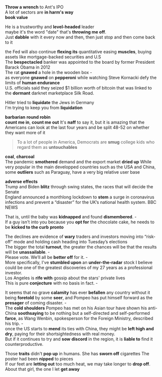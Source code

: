 
**Throw a wrench** to Ant's IPO  
A lot of sectors are **in harm's way**  
**book value**  

He is a trustworthy and **level-headed** leader  
maybe it's the word "date" that's **throwing me off**.  
Just **dabble** with it every now and then, then just stop and then come back to it  

the Fed will also continue **flexing its** quantitative easing **muscles**, buying assets like mortgage-backed securities and U.S  
The **bespectacled** banker was appointed to the board by former President Barack Obama in 2012   
The rat **gnawed** a hole in the wooden box -  
as everyone **gnawed** on **pepperoni** while watching Steve Kornacki defy the limits of **human endurance**  
U.S. officials said they seized $1 billion worth of bitcoin that was linked to the **dormant** darknet marketplace Silk Road.  

Hitler tried to **liquidate** the Jews in Germany  
I'm trying to keep you from **liquidation**  

**barbarian**
**round robin**  
**count me in**, **count me out**
It's **naff** to say it, but it is amazing that the Americans can look at the last four years and be split 48-52 on whether they want more of it  
> To a lot of people in America, Democrats are **smug** college kids who regard them as **untouchables**  

**coal**, **charcoal**  
The pandemic **smothered** demand and the export market **dried up** 
While very popular in the main developped countries such as the USA and China, some **outliers** such as Paraguay, have a very big relative user base   

**adverse effects**  
Trump and Biden **blitz** through swing states, the races that will decide the Senate  
England announced a monthlong lockdown to **stem** a surge in coronavirus infections and prevent a “disaster” for the UK’s national health system. BBC NEWS

That is, until the baby was **kidnapped** and found **dismembered**. -  
If a guy isn't into you because you **opt for** the chocolate cake, he needs to be **kicked to the curb** **pronto**  

The declines are evidence of **wary** traders and investors moving into “risk-off” mode and holding cash heading into Tuesday’s elections  
The bigger the total **turnout**, the greater the chances will be that the results will be **unassailable**. -  
Please vote. We’ll all be **better off** for it. -  
More specifically, I've **stumbled upon** an **under-the-radar** stock I believe could be one of the greatest discoveries of my 27 years as a professional investor.  
Los Angeles is **rife with** gossip about the stars' private lives  
This is pure **conjecture** with no basis in fact. -  

It seems that no grave **calamity** has ever **befallen** any country without it being **foretold** by some **seer**, and Pompeo has put himself forward as the **presager** of coming disaster. -  
The **cold shoulders** Pompeo has met on his Asian tour have shown his anti-China **soothsaying** to be nothing but a self-directed and self-performed **farce**, as Wang Wenbin, spokesperson for the Foreign Ministry, described his trip. -  
once the US starts to **mend** its ties with China, they might be **left high and dry**, paying for their shortsightedness with real money.  
But if it continues to try and **sow** **discord** in the region, it is **liable to** find it counterproductive.  

Those **traits** didn't **pop up** in humans.
She has **sworn off** cigarettes 
The poster had been **nipped** to pieces  
If our feet are **letting out** too much heat, we may take longer to **drop off**.  
About that girl, the one I let **get away**  

